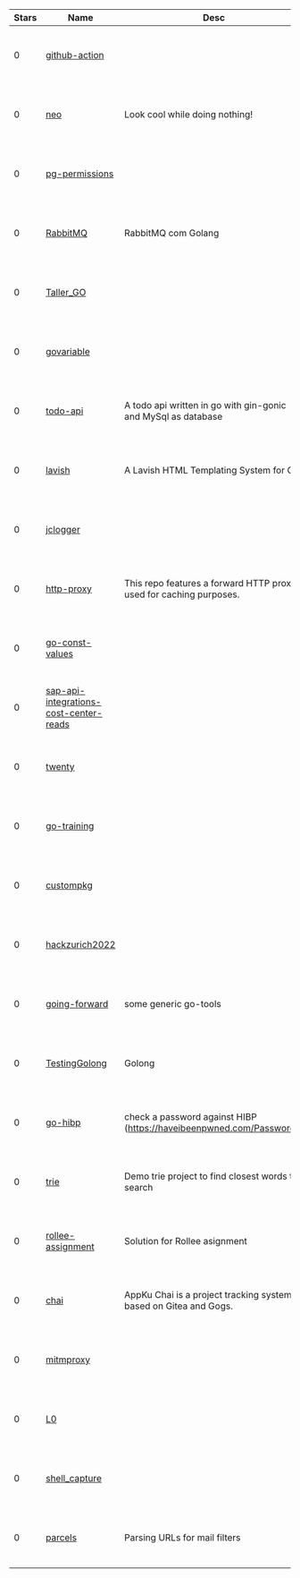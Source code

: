 | Stars | Name | Desc | Created | 
| ----- | ------- | ------------- | ------------- |
| 0 | [github-action](https://github.com/danxinyuan1999/github-action) |  | 2022-09-18 00:33:38 +0000 UTC |
| 0 | [neo](https://github.com/willfleetw/neo) | Look cool while doing nothing! | 2022-09-18 00:46:39 +0000 UTC |
| 0 | [pg-permissions](https://github.com/sanicheev/pg-permissions) |  | 2022-09-18 00:36:03 +0000 UTC |
| 0 | [RabbitMQ](https://github.com/GustavoHenriqueSchmitz/RabbitMQ) | RabbitMQ com Golang | 2022-09-18 01:19:24 +0000 UTC |
| 0 | [Taller_GO](https://github.com/csarD/Taller_GO) |  | 2022-09-18 00:44:30 +0000 UTC |
| 0 | [govariable](https://github.com/christiancedillo/govariable) |  | 2022-09-18 01:21:55 +0000 UTC |
| 0 | [todo-api](https://github.com/riccskn/todo-api) | A todo api written in go with gin-gonic and MySql as database | 2022-09-18 00:19:19 +0000 UTC |
| 0 | [lavish](https://github.com/quells/lavish) | A Lavish HTML Templating System for Go | 2022-09-18 01:04:59 +0000 UTC |
| 0 | [jclogger](https://github.com/julinox/jclogger) |  | 2022-09-18 00:20:08 +0000 UTC |
| 0 | [http-proxy](https://github.com/ibeauregard/http-proxy) | This repo features a forward HTTP proxy used for caching purposes. | 2022-09-18 01:21:26 +0000 UTC |
| 0 | [go-const-values](https://github.com/christiancedillo/go-const-values) |  | 2022-09-18 00:44:38 +0000 UTC |
| 0 | [sap-api-integrations-cost-center-reads](https://github.com/latonaio/sap-api-integrations-cost-center-reads) |  | 2022-09-18 00:44:28 +0000 UTC |
| 0 | [twenty](https://github.com/briansunter/twenty) |  | 2022-09-18 00:58:52 +0000 UTC |
| 0 | [go-training](https://github.com/ypyrko/go-training) |  | 2022-09-18 00:50:23 +0000 UTC |
| 0 | [custompkg](https://github.com/ivanvanderbyl/custompkg) |  | 2022-09-18 00:00:11 +0000 UTC |
| 0 | [hackzurich2022](https://github.com/gangozero/hackzurich2022) |  | 2022-09-18 00:24:11 +0000 UTC |
| 0 | [going-forward](https://github.com/systematiccaos/going-forward) | some generic go-tools | 2022-09-18 01:02:43 +0000 UTC |
| 0 | [TestingGolong](https://github.com/Alterys/TestingGolong) | Golong | 2022-09-18 01:06:12 +0000 UTC |
| 0 | [go-hibp](https://github.com/batmac/go-hibp) |  check a password against HIBP (https://haveibeenpwned.com/Passwords) | 2022-09-18 00:10:15 +0000 UTC |
| 0 | [trie](https://github.com/s-augustovitko/trie) | Demo trie project to find closest words to search | 2022-09-18 01:12:20 +0000 UTC |
| 0 | [rollee-assignment](https://github.com/bejaneps/rollee-assignment) | Solution for Rollee asignment | 2022-09-18 01:23:53 +0000 UTC |
| 0 | [chai](https://github.com/appku/chai) | AppKu Chai is a project tracking system based on Gitea and Gogs. | 2022-09-18 00:07:26 +0000 UTC |
| 0 | [mitmproxy](https://github.com/kardianos/mitmproxy) |  | 2022-09-18 00:47:53 +0000 UTC |
| 0 | [L0](https://github.com/nktrr/L0) |  | 2022-09-18 01:07:40 +0000 UTC |
| 0 | [shell_capture](https://github.com/x0f5c3/shell_capture) |  | 2022-09-18 00:31:21 +0000 UTC |
| 0 | [parcels](https://github.com/dricottone/parcels) | Parsing URLs for mail filters | 2022-09-18 01:37:36 +0000 UTC |

